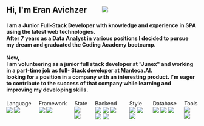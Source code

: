    <h2 align="left" style="
   display: flex;
   align-items: center;
   justify-content: flex-start;
   gap: 40px;">Hi, I'm Eran Avichzer
      <a style="height: 20px" target="#blank" href="https://www.linkedin.com/in/eran-avichzer/">
         <img src="https://img.shields.io/badge/linkedin-0077B5?logo=linkedin&logoColor=white&style=flat">
      </a>
   </h2>
   <h4 align="left">I am a Junior Full-Stack Developer with knowledge and experience in SPA using the latest web
      technologies.
      <br />
      After 7 years as a Data Analyst in various positions I decided to pursue my dream and graduated the Coding Academy
      bootcamp.
      <br /> <br />
      Now,
      <br />
      I am volunteering as a junior full stack developer at "Junex" and working in a part-time job as full- Stack
      developer
      at Manteca.AI.
      <br />
      looking for a position in a company with an interesting product.
      I'm eager to contribute to the success of that company while learning and improving my developing skills.
   </h4>

   <div style="display: flex;gap: 20px;">
      <div>
            <img align="left" valign="top" style="margin: 0; ">Language </img>
            <img style="margin: 0; " valign="bottom" src="https://img.shields.io/badge/JavaScript-F7DF1E?logo=javascript&logoColor=black&style=flat" />
            <img style="margin: 0; " valign="bottom" src="https://img.shields.io/badge/TypeScript-3178C6?logo=typescript&logoColor=black&style=flat" />
      </div>
      <div>
         <img align="left" valign="top" style="margin: 0">Framework </img>
            <img valign="bottom" src="https://img.shields.io/badge/React.js-61DAFB?logo=react&logoColor=black&style=flat" />
            <img valign="bottom" src="https://img.shields.io/badge/Vue.js-4FC08D?logo=vue.js&logoColor=black&style=flat" />
      </div>
      <div>
         <img align="left" style="margin: 0">State</img>
            <img valign="bottom" src="https://img.shields.io/badge/Redux-764ABC?logo=Redux&logoColor=black&style=flat" />
            <img valign="bottom" src="https://img.shields.io/badge/MobX-FF9955?logo=MobX&logoColor=black&style=flat" />
      </div>
      <div>
         <img align="left" style="margin: 0">Backend</img>
            <img valign="bottom" src="https://img.shields.io/badge/Node.js-339933?logo=Node.js&logoColor=black&style=flat" />
            <img valign="bottom" src="https://img.shields.io/badge/Express-000000?logo=Express&logoColor=white&style=flat" />
            <img valign="bottom" src="https://img.shields.io/badge/axios-5A29E4?logo=axios&logoColor=black&style=flat" />
            <img valign="bottom" src="https://img.shields.io/badge/socket.io-010101?logo=socket.io&logoColor=white&style=flat" />
            <img valign="bottom" src="https://img.shields.io/badge/cron-000000?logo=cron&logoColor=white&style=flat" />
      </div>
      <div>
         <img align="left" style="margin: 0">Style</img>
            <img valign="bottom" src="https://img.shields.io/badge/Scss-CC6699?logo=sass&logoColor=black&style=flat" />
            <img valign="bottom" src="https://img.shields.io/badge/Bootstrap-7952B3?&logo=bootstrap&logoColor=black&style=flat" />
            <img valign="bottom" src="https://img.shields.io/badge/MUI-007FFF?&logo=MUI&logoColor=black&style=flat" />
      </div>
      <div>
         <img align="left" style="margin: 0">Database</img>
            <img valign="bottom" src="https://img.shields.io/badge/MongoDB-47A248?logo=mongodb&logoColor=black&style=flat" />
            <img valign="bottom" src="https://img.shields.io/badge/SQL Server-CC2927?logo=microsoft+sql+server&logoColor=black&style=flat" />
            <img valign="bottom" src="https://img.shields.io/badge/MySql-4479A1?logo=MySql&logoColor=black&style=flat" />
      </div>
      <div>
         <img align="left" style="margin: 0">Tools</img>
            <img valign="bottom" src="https://img.shields.io/badge/GitHub-181717?logo=github&logoColor=black&style=flat" />
            <img valign="bottom" src="https://img.shields.io/badge/Visual Studio Code-007ACC?logo=visual+studio+code&logoColor=white&style=flat" />
      </div>
   </div>
